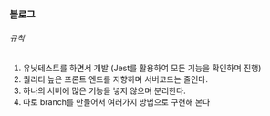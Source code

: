 ### 블로그

###### 규칙

1. 유닛테스트를 하면서 개발 (Jest를 활용하여 모든 기능을 확인하며 진행)
2. 퀄리티 높은 프론트 엔드를 지향하며 서버코드는 줄인다.
3. 하나의 서버에 많은 기능을 넣지 않으며 분리한다.
4. 따로 branch를 만들어서 여러가지 방법으로 구현해 본다 
